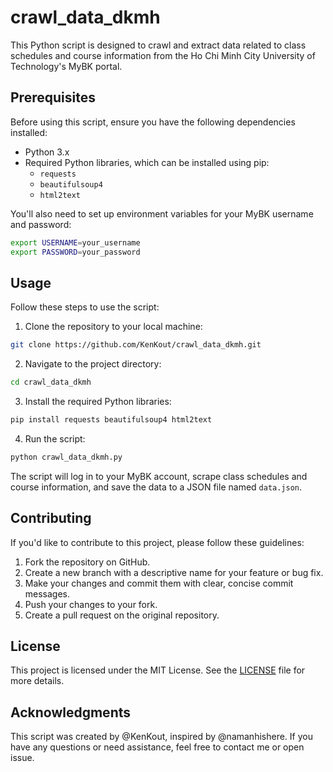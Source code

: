 
# crawl_data_dkmh

This Python script is designed to crawl and extract data related to class schedules and course information from the Ho Chi Minh City University of Technology's MyBK portal.

## Prerequisites

Before using this script, ensure you have the following dependencies installed:

- Python 3.x
- Required Python libraries, which can be installed using pip:
  - `requests`
  - `beautifulsoup4`
  - `html2text`

You'll also need to set up environment variables for your MyBK username and password:

```bash
export USERNAME=your_username
export PASSWORD=your_password
```

## Usage

Follow these steps to use the script:

1. Clone the repository to your local machine:

```bash
git clone https://github.com/KenKout/crawl_data_dkmh.git
```

2. Navigate to the project directory:

```bash
cd crawl_data_dkmh
```

3. Install the required Python libraries:

```bash
pip install requests beautifulsoup4 html2text
```

4. Run the script:

```bash
python crawl_data_dkmh.py
```

The script will log in to your MyBK account, scrape class schedules and course information, and save the data to a JSON file named `data.json`.

## Contributing

If you'd like to contribute to this project, please follow these guidelines:

1. Fork the repository on GitHub.
2. Create a new branch with a descriptive name for your feature or bug fix.
3. Make your changes and commit them with clear, concise commit messages.
4. Push your changes to your fork.
5. Create a pull request on the original repository.

## License

This project is licensed under the MIT License. See the [LICENSE](LICENSE) file for more details.

## Acknowledgments

This script was created by @KenKout, inspired by @namanhishere. If you have any questions or need assistance, feel free to contact me or open issue.
